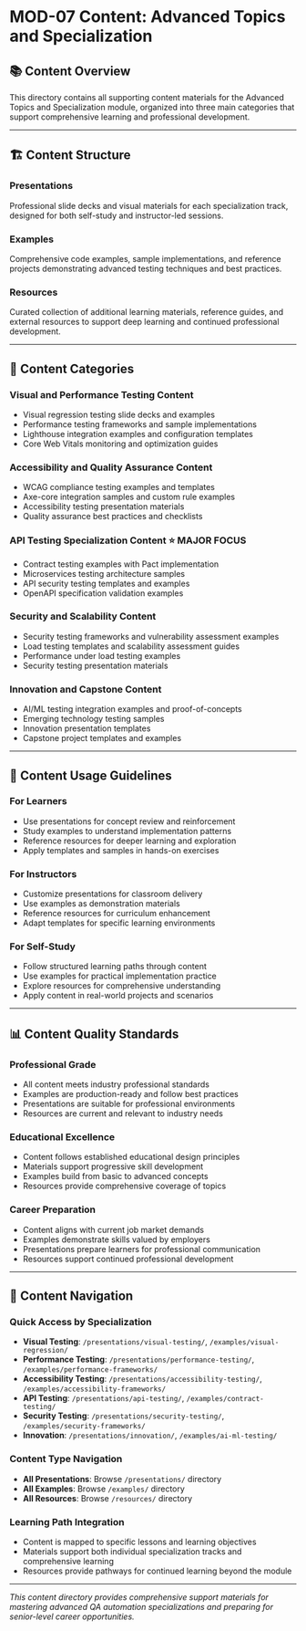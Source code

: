 # MOD-07 Content: Advanced Topics and Specialization

## 📚 Content Overview

This directory contains all supporting content materials for the Advanced Topics and Specialization module, organized into three main categories that support comprehensive learning and professional development.

---

## 🏗️ Content Structure

### **Presentations**
Professional slide decks and visual materials for each specialization track, designed for both self-study and instructor-led sessions.

### **Examples**
Comprehensive code examples, sample implementations, and reference projects demonstrating advanced testing techniques and best practices.

### **Resources**
Curated collection of additional learning materials, reference guides, and external resources to support deep learning and continued professional development.

---

## 📖 Content Categories

### **Visual and Performance Testing Content**
- Visual regression testing slide decks and examples
- Performance testing frameworks and sample implementations
- Lighthouse integration examples and configuration templates
- Core Web Vitals monitoring and optimization guides

### **Accessibility and Quality Assurance Content**
- WCAG compliance testing examples and templates
- Axe-core integration samples and custom rule examples
- Accessibility testing presentation materials
- Quality assurance best practices and checklists

### **API Testing Specialization Content** ⭐ **MAJOR FOCUS**
- Contract testing examples with Pact implementation
- Microservices testing architecture samples
- API security testing templates and examples
- OpenAPI specification validation examples

### **Security and Scalability Content**
- Security testing frameworks and vulnerability assessment examples
- Load testing templates and scalability assessment guides
- Performance under load testing examples
- Security testing presentation materials

### **Innovation and Capstone Content**
- AI/ML testing integration examples and proof-of-concepts
- Emerging technology testing samples
- Innovation presentation templates
- Capstone project templates and examples

---

## 🎯 Content Usage Guidelines

### **For Learners**
- Use presentations for concept review and reinforcement
- Study examples to understand implementation patterns
- Reference resources for deeper learning and exploration
- Apply templates and samples in hands-on exercises

### **For Instructors**
- Customize presentations for classroom delivery
- Use examples as demonstration materials
- Reference resources for curriculum enhancement
- Adapt templates for specific learning environments

### **For Self-Study**
- Follow structured learning paths through content
- Use examples for practical implementation practice
- Explore resources for comprehensive understanding
- Apply content in real-world projects and scenarios

---

## 📊 Content Quality Standards

### **Professional Grade**
- All content meets industry professional standards
- Examples are production-ready and follow best practices
- Presentations are suitable for professional environments
- Resources are current and relevant to industry needs

### **Educational Excellence**
- Content follows established educational design principles
- Materials support progressive skill development
- Examples build from basic to advanced concepts
- Resources provide comprehensive coverage of topics

### **Career Preparation**
- Content aligns with current job market demands
- Examples demonstrate skills valued by employers
- Presentations prepare learners for professional communication
- Resources support continued professional development

---

## 🚀 Content Navigation

### **Quick Access by Specialization**
- **Visual Testing**: `/presentations/visual-testing/`, `/examples/visual-regression/`
- **Performance Testing**: `/presentations/performance-testing/`, `/examples/performance-frameworks/`
- **Accessibility Testing**: `/presentations/accessibility-testing/`, `/examples/accessibility-frameworks/`
- **API Testing**: `/presentations/api-testing/`, `/examples/contract-testing/`
- **Security Testing**: `/presentations/security-testing/`, `/examples/security-frameworks/`
- **Innovation**: `/presentations/innovation/`, `/examples/ai-ml-testing/`

### **Content Type Navigation**
- **All Presentations**: Browse `/presentations/` directory
- **All Examples**: Browse `/examples/` directory
- **All Resources**: Browse `/resources/` directory

### **Learning Path Integration**
- Content is mapped to specific lessons and learning objectives
- Materials support both individual specialization tracks and comprehensive learning
- Resources provide pathways for continued learning beyond the module

---

*This content directory provides comprehensive support materials for mastering advanced QA automation specializations and preparing for senior-level career opportunities.*